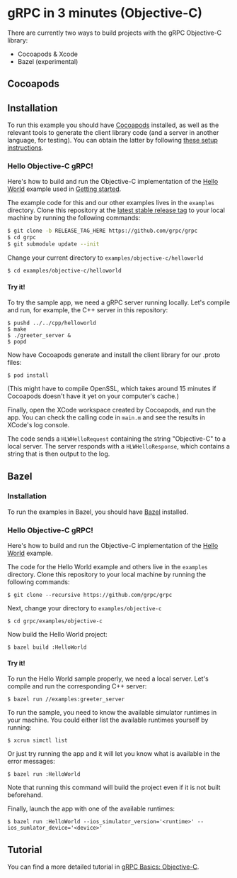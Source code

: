 # gRPC in 3 minutes (Objective-C)

There are currently two ways to build projects with the gRPC Objective-C library:
* Cocoapods & Xcode
* Bazel (experimental)

## Cocoapods

## Installation

To run this example you should have [Cocoapods](https://cocoapods.org/#install) installed, as well
as the relevant tools to generate the client library code (and a server in another language, for
testing). You can obtain the latter by following [these setup instructions](https://github.com/grpc/homebrew-grpc).

### Hello Objective-C gRPC!

Here's how to build and run the Objective-C implementation of the [Hello World](../../protos/helloworld.proto)
example used in [Getting started](https://github.com/grpc/grpc/tree/master/examples).

The example code for this and our other examples lives in the `examples` directory. Clone
this repository at the [latest stable release tag](https://github.com/grpc/grpc/releases) to your local machine by running the following commands:


```sh
$ git clone -b RELEASE_TAG_HERE https://github.com/grpc/grpc
$ cd grpc
$ git submodule update --init
```

Change your current directory to `examples/objective-c/helloworld`

```sh
$ cd examples/objective-c/helloworld
```

#### Try it!
To try the sample app, we need a gRPC server running locally. Let's compile and run, for example,
the C++ server in this repository:

```shell
$ pushd ../../cpp/helloworld
$ make
$ ./greeter_server &
$ popd
```

Now have Cocoapods generate and install the client library for our .proto files:

```shell
$ pod install
```

(This might have to compile OpenSSL, which takes around 15 minutes if Cocoapods doesn't have it yet
on your computer's cache.)

Finally, open the XCode workspace created by Cocoapods, and run the app. You can check the calling
code in `main.m` and see the results in XCode's log console.

The code sends a `HLWHelloRequest` containing the string "Objective-C" to a local server. The server
responds with a `HLWHelloResponse`, which contains a string that is then output to the log.

## Bazel
### Installation
To run the examples in Bazel, you should have [Bazel](https://docs.bazel.build/versions/master/install-os-x.html) installed.

### Hello Objective-C gRPC!
Here's how to build and run the Objective-C implementation of the [Hello World](helloworld) example.

The code for the Hello World example and others live in the `examples` directory. Clone this repository to your local machine by running the following commands:
```shell
$ git clone --recursive https://github.com/grpc/grpc
```

Next, change your directory to `examples/objective-c`
```shell
$ cd grpc/examples/objective-c
```

Now build the Hello World project:
```shell
$ bazel build :HelloWorld
```

#### Try it!
To run the Hello World sample properly, we need a local server. Let's compile and run the corresponding C++ server:
```shell
$ bazel run //examples:greeter_server
```

To run the sample, you need to know the available simulator runtimes in your machine. You could either list the available runtimes yourself by running:
```shell
$ xcrun simctl list
```
Or just try running the app and it will let you know what is available in the error messages:
```shell
$ bazel run :HelloWorld
```
Note that running this command will build the project even if it is not built beforehand.

Finally, launch the app with one of the available runtimes:
```shell
$ bazel run :HelloWorld --ios_simulator_version='<runtime>' --ios_sumlator_device='<device>'
```

## Tutorial

You can find a more detailed tutorial in [gRPC Basics: Objective-C](https://grpc.io/docs/tutorials/basic/objective-c.html).
